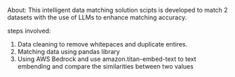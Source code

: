 About: This intelligent data matching solution scipts is developed to match 2 datasets with the use of LLMs to enhance matching accuracy.

steps involved:

1. Data cleaning to remove whitepaces and duplicate entires.
2. Matching data using pandas library
3. Using AWS Bedrock and use amazon.titan-embed-text to text embending and compare the similarities between two values
